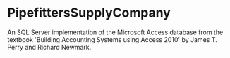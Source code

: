 # PipefittersSupplyCompany
An SQL Server implementation of the Microsoft Access database from the textbook 'Building Accounting Systems using Access 2010' by James T. Perry and Richard Newmark.
